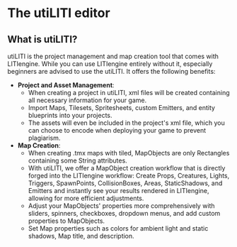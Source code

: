 # The utiLITI editor

## What is utiLITI?
utiLITI is the project management and map creation tool that comes with LITIengine.
While you can use LITIengine entirely without it, especially beginners are advised to use the utiLITI. It offers the following benefits:

* **Project and Asset Management**:
    * When creating a project in utiLITI, xml files will be created containing all necessary information for your game.
    * Import Maps, Tilesets, Spritesheets, custom Emitters, and entity blueprints into your projects.
    * The assets will even be included in the project's xml file, which you can choose to encode when deploying your game to prevent plagiarism.
* **Map Creation**:
    * When creating .tmx maps with tiled, MapObjects are only Rectangles containing some String attributes.
    * With utiLITI, we offer a MapObject creation workflow that is directly forged into the LITIengine workflow:
    Create Props, Creatures, Lights, Triggers, SpawnPoints, CollisionBoxes, Areas, StaticShadows, and Emitters and instantly see your results rendered in LITIengine, allowing for more efficient adjustments.
    * Adjust your MapObjects' properties more comprehensively with sliders, spinners, checkboxes, dropdown menus, and add custom properties to MapObjects.
    * Set Map properties such as colors for ambient light and static shadows, Map title, and description.
